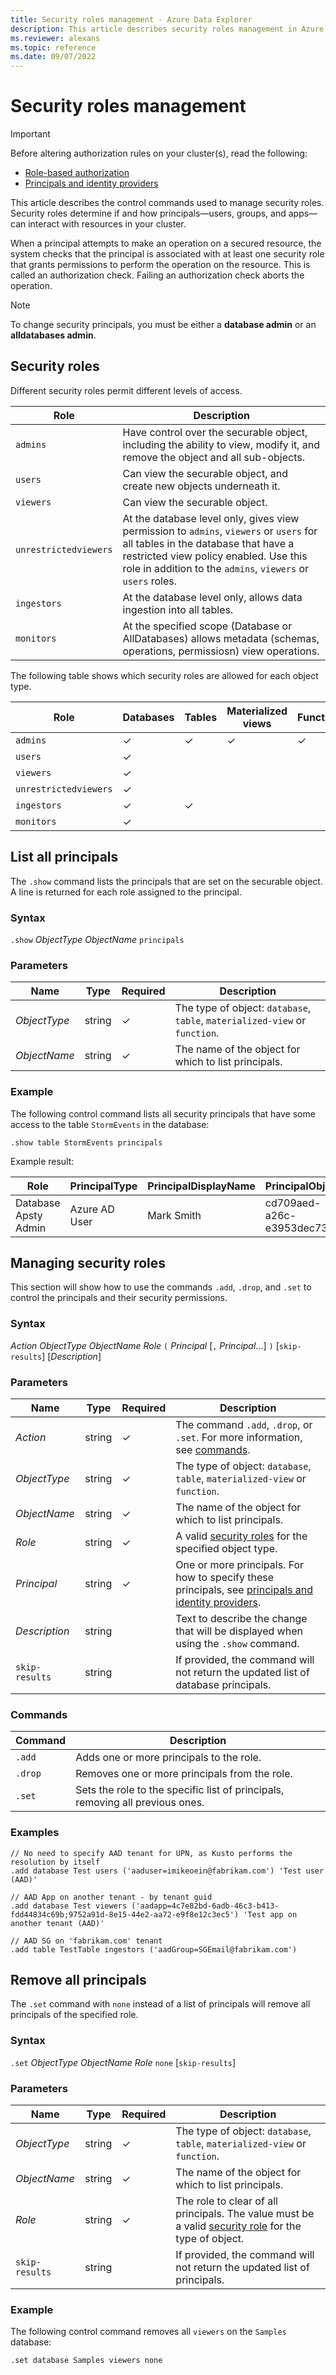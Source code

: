 ```yaml
---
title: Security roles management - Azure Data Explorer
description: This article describes security roles management in Azure Data Explorer.
ms.reviewer: alexans
ms.topic: reference
ms.date: 09/07/2022
---
```

# Security roles management

> [!IMPORTANT]
> Before altering authorization rules on your cluster(s), read the following:
>
> * [Role-based authorization](../management/access-control/role-based-authorization.md)
> * [Principals and identity providers](./access-control/principals-and-identity-providers.md)

This article describes the control commands used to manage security roles. Security roles determine if and how principals—users, groups, and apps—can interact with resources in your cluster.

When a principal attempts to make an operation on a secured resource, the system checks that the principal is associated with at least one security role that grants permissions to perform the operation on the resource. This is called an authorization check. Failing an authorization check aborts the operation.

>[!NOTE]
> To change security principals, you must be either a **database admin** or an **alldatabases admin**.

## Security roles

Different security roles permit different levels of access.

|Role|Description|
|--|--|
|`admins` |Have control over the securable object, including the ability to view, modify it, and remove the object and all sub-objects.|
|`users` |Can view the securable object, and create new objects underneath it.|
|`viewers` |Can view the securable object.|
|`unrestrictedviewers`|At the database level only, gives view permission to `admins`, `viewers` or `users` for all tables in the database that have a restricted view policy enabled. Use this role in addition to the `admins`, `viewers` or `users` roles. |
|`ingestors` |At the database level only, allows data ingestion into all tables.|
|`monitors` |At the specified scope (Database or AllDatabases) allows metadata (schemas, operations, permissiosn) view operations.|

The following table shows which security roles are allowed for each object type.

|Role|Databases|Tables|Materialized views|Functions|
|--|--|--|--|--|
|`admins` |&check;|&check;|&check;|&check;|
|`users` |&check;||||
|`viewers` |&check;||||
|`unrestrictedviewers`|&check;||||
|`ingestors` |&check;|&check;|||
|`monitors` |&check;|||||

## List all principals

The `.show` command lists the principals that are set on the securable object. A line is returned for each role assigned to the principal.

### Syntax

`.show` *ObjectType* *ObjectName* `principals`

### Parameters

|Name|Type|Required|Description|
|--|--|--|--|
| *ObjectType* | string | &check; | The type of object: `database`, `table`, `materialized-view` or `function`.
| *ObjectName* | string | &check; | The name of the object for which to list principals.|

### Example

The following control command lists all security principals that have some
access to the table `StormEvents` in the database:

```kusto
.show table StormEvents principals
```

Example result:

|Role |PrincipalType |PrincipalDisplayName |PrincipalObjectId |PrincipalFQN|
|---|---|---|---|---|
|Database Apsty Admin |Azure AD User |Mark Smith |cd709aed-a26c-e3953dec735e |aaduser=msmith@fabrikam.com|

## Managing security roles

This section will show how to use the commands `.add`, `.drop`, and `.set` to control the principals and their security permissions.

### Syntax

*Action* *ObjectType* *ObjectName* *Role* `(` *Principal* [`,` *Principal*...] `)` [`skip-results`] [*Description*]

### Parameters

|Name|Type|Required|Description|
|--|--|--|--|
| *Action* | string | &check; | The command `.add`, `.drop`, or `.set`. For more information, see [commands](#commands).|
| *ObjectType* | string | &check; | The type of object: `database`, `table`, `materialized-view` or `function`.|
| *ObjectName* | string | &check; | The name of the object for which to list principals.|
| *Role* | string | &check; | A valid [security roles](#security-roles) for the specified object type.|
| *Principal* | string | &check; | One or more principals. For how to specify these principals, see [principals and identity providers](./access-control/principals-and-identity-providers.md).|
| *Description* | string | | Text to describe the change that will be displayed when using the `.show` command.|
| `skip-results` | string | | If provided, the command will not return the updated list of database principals.|

### Commands

|Command|Description|
|--|--|
|`.add` |Adds one or more principals to the role.|
|`.drop`|Removes one or more principals from the role.|
|`.set` |Sets the role to the specific list of principals, removing all previous ones.|

### Examples

```kusto
// No need to specify AAD tenant for UPN, as Kusto performs the resolution by itself
.add database Test users ('aaduser=imikeoein@fabrikam.com') 'Test user (AAD)'

// AAD App on another tenant - by tenant guid
.add database Test viewers ('aadapp=4c7e82bd-6adb-46c3-b413-fdd44834c69b;9752a91d-8e15-44e2-aa72-e9f8e12c3ec5') 'Test app on another tenant (AAD)'

// AAD SG on 'fabrikam.com' tenant
.add table TestTable ingestors ('aadGroup=SGEmail@fabrikam.com')
```

## Remove all principals

The `.set` command with `none` instead of a list of principals will remove all principals of the specified role.

### Syntax

`.set` *ObjectType* *ObjectName* *Role* `none` [`skip-results`]

### Parameters

|Name|Type|Required|Description|
|--|--|--|--|
| *ObjectType* | string | &check; | The type of object: `database`, `table`, `materialized-view` or `function`.
| *ObjectName* | string | &check; | The name of the object for which to list principals.|
| *Role* | string | &check; | The role to clear of all principals. The value must be a valid [security role](#security-roles) for the type of object.|
| `skip-results` | string | | If provided, the command will not return the updated list of principals.|

### Example

The following control command removes all `viewers` on the `Samples` database:

```kusto
.set database Samples viewers none
```
